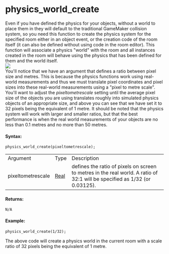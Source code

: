 # physics_world_create

Even if you have defined the physics for your objects, without a world
to place them in they will default to the traditional GameMaker
collision system, so you need this function to create the physics system
for the specified room either in an object event, or the creation code
of the room itself (it can also be defined without using code in the
room editor). This function will associate a physics "world" with the
room and all instances created in the room will behave using the physics
that has been defined for them and the world itself.  
![](https://gms.magecorn.com/Manual/assets/Images/Scripting_Reference/GML/Reference/Physics/physics_world_create_image.png)  
You'll notice that we have an argument that defines a ratio between
pixel size and metres. This is because the physics functions work using
real-world measurements and thus we must translate pixel coordinates and
pixel sizes into these real-world measurements using a "pixel to metre
scale". You'll want to adjust the *pixeltometrescale* setting until the
average pixel size of the objects you are using translates roughly into
simulated physics objects of an appropriate size, and above you can see
that we have set it to 32 pixels being the equivalent of 1 metre. It
should be noted that the physics system will work with larger and
smaller ratios, but that the best performance is when the real world
measurements of your objects are no less than 0.1 metres and no more
than 50 metres.

#### Syntax:

``` gml
physics_world_create(pixeltometrescale);
```

|                   |                                                                         |                                                                                                                            |
|-------------------|-------------------------------------------------------------------------|----------------------------------------------------------------------------------------------------------------------------|
| Argument          | Type                                                                    | Description                                                                                                                |
| pixeltometrescale |  [Real](../../../../../GameMaker_Language/GML_Overview/Data_Types)  | defines the ratio of pixels on screen to metres in the real world. A ratio of 32:1 will be specified as 1/32 (or 0.03125). |

#### Returns:

``` gml
N/A
```

#### Example:

``` gml
physics_world_create(1/32);
```

The above code will create a physics world in the current room with a
scale ratio of 32 pixels being the equivalent of 1 metre.
